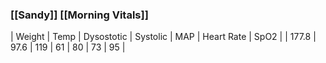 ### [[Sandy]] [[Morning Vitals]]
| Weight | Temp | Dysostotic | Systolic | MAP | Heart Rate | SpO2 |
| 177.8 | 97.6 | 119 | 61 | 80 | 73 | 95 |